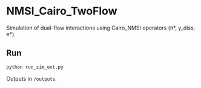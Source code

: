 # NMSI_Cairo_TwoFlow

Simulation of dual-flow interactions using Cairo_NMSI operators (π*, γ_diss, e*).

## Run
```bash
python run_sim_ext.py
```

Outputs in `/outputs`.
